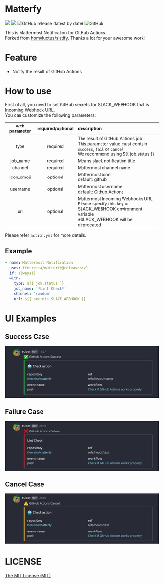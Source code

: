 # Matterfy

![](https://github.com/tferreira/matterfy/workflows/TS%20Lint%20Check/badge.svg)
![](https://github.com/tferreira/matterfy/workflows/Check%20if%20GitHub%20Actions%20works%20properly/badge.svg)
![GitHub release (latest by date)](https://img.shields.io/github/v/release/tferreira/matterfy?color=brightgreen)
![GitHub](https://img.shields.io/github/license/tferreira/matterfy?color=brightgreen)

This is Mattermost Notification for GitHub Actions.<br>
Forked from [homoluctus/slatify](https://github.com/homoluctus/slatify). Thanks a lot for your awesome work!

# Feature
- Notify the result of GitHub Actions

# How to use
First of all, you need to set GitHub secrets for SLACK_WEBHOOK that is Incoming Webhook URL.<br>
You can customize the following parameters:

|with parameter|required/optional|description|
|:--:|:--:|:--|
|type|required|The result of GitHub Actions job<br>This parameter value must contain `success`, `fail` or `cancel`<br>We recommend using ${{ job.status }}|
|job_name|required|Means slack notification title|
|channel|required|Mattermost channel name|
|icon_emoji|optional|Mattermost icon<br>default: github|
|username|optional|Mattermost username<br>default: Github Actions|
|url|optional|Mattermost Incoming Webhooks URL<br>Please specify this key or SLACK_WEBHOOK environment variable<br>※SLACK_WEBHOOK will be deprecated|

Please refer `action.yml` for more details.

## Example
```..github/workflows/main.yml
- name: Mattermost Notification
  uses: tferreira/matterfy@releases/v1
  if: always()
  with:
    type: ${{ job.status }}
    job_name: '*Lint Check*'
    channel: 'random'
    url: ${{ secrets.SLACK_WEBHOOK }}
```

# UI Examples 
## Success Case

<img src="./images/github_actions_success.png" alt="github actions success pattern">

## Failure Case

<img src="./images/github_actions_failure.png" alt="github actions failure pattern">

## Cancel Case

<img src="./images/github_actions_cancel.png" alt="github actions cancel pattern">

# LICENSE

[The MIT License (MIT)](https://github.com/tferreira/matterfy/blob/master/LICENSE)